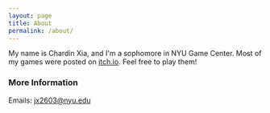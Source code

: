 ```yaml
---
layout: page
title: About
permalink: /about/
---
```


My name is Chardin Xia, and I'm a sophomore in NYU Game Center. Most of my games were posted on [itch.io](https://chardin.itch.io/). Feel free to play them!

### More Information  
Emails: jx2603@nyu.edu  

